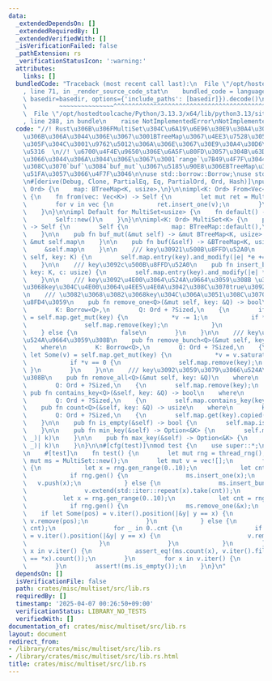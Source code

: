 ```yaml
---
data:
  _extendedDependsOn: []
  _extendedRequiredBy: []
  _extendedVerifiedWith: []
  _isVerificationFailed: false
  _pathExtension: rs
  _verificationStatusIcon: ':warning:'
  attributes:
    links: []
  bundledCode: "Traceback (most recent call last):\n  File \"/opt/hostedtoolcache/Python/3.13.3/x64/lib/python3.13/site-packages/onlinejudge_verify/documentation/build.py\"\
    , line 71, in _render_source_code_stat\n    bundled_code = language.bundle(stat.path,\
    \ basedir=basedir, options={'include_paths': [basedir]}).decode()\n          \
    \         ~~~~~~~~~~~~~~~^^^^^^^^^^^^^^^^^^^^^^^^^^^^^^^^^^^^^^^^^^^^^^^^^^^^^^^^^^^^^^^^^^\n\
    \  File \"/opt/hostedtoolcache/Python/3.13.3/x64/lib/python3.13/site-packages/onlinejudge_verify/languages/rust.py\"\
    , line 288, in bundle\n    raise NotImplementedError\nNotImplementedError\n"
  code: "//! Rust\u306B\u306FMultiSet\u304C\u6A19\u6E96\u30E9\u30A4\u30D6\u30E9\u30EA\
    \u306B\u306A\u3044\u306E\u3067\u3001BTreeMap\u3067\u4EE3\u7528\u3057\u3066\u3044\
    \u305F\u304C\u3001\u9762\u5012\u306A\u306E\u3067\u30E9\u30A4\u30D6\u30E9\u30EA\
    \u5316  \n//! \u6700\u4F4E\u9650\u306E\u6A5F\u80FD\u3057\u304B\u63D0\u4F9B\u3057\
    \u3066\u3044\u306A\u3044\u306E\u3067\u3001`range`\u7B49\u4F7F\u3044\u305F\u3051\
    \u308C\u3070`buf`\u3084`buf_mut`\u3067\u5185\u90E8\u306EBTreeMap\u3092\u53D6\u308A\
    \u51FA\u3057\u3066\u4F7F\u3046\n\nuse std::borrow::Borrow;\nuse std::collections::BTreeMap;\n\
    \n#[derive(Debug, Clone, PartialEq, Eq, PartialOrd, Ord, Hash)]\npub struct MultiSet<K:\
    \ Ord> {\n    map: BTreeMap<K, usize>,\n}\n\nimpl<K: Ord> From<Vec<K>> for MultiSet<K>\
    \ {\n    fn from(vec: Vec<K>) -> Self {\n        let mut ret = MultiSet::new();\n\
    \        for v in vec {\n            ret.insert_one(v);\n        }\n        ret\n\
    \    }\n}\n\nimpl Default for MultiSet<usize> {\n    fn default() -> Self {\n\
    \        Self::new()\n    }\n}\n\nimpl<K: Ord> MultiSet<K> {\n    pub fn new()\
    \ -> Self {\n        Self {\n            map: BTreeMap::default(),\n        }\n\
    \    }\n\n    pub fn buf_mut(&mut self) -> &mut BTreeMap<K, usize> {\n       \
    \ &mut self.map\n    }\n\n    pub fn buf(&self) -> &BTreeMap<K, usize> {\n   \
    \     &self.map\n    }\n\n    /// key\u30921\u500B\u8FFD\u52A0\n    pub fn insert_one(&mut\
    \ self, key: K) {\n        self.map.entry(key).and_modify(|e| *e += 1).or_insert(1);\n\
    \    }\n\n    /// key\u3092c\u500B\u8FFD\u52A0\n    pub fn insert_bunch(&mut self,\
    \ key: K, c: usize) {\n        self.map.entry(key).and_modify(|e| *e += c).or_insert(c);\n\
    \    }\n\n    /// key\u3092\u4E00\u3064\u524A\u9664\u3059\u308B \u3082\u3068\u3082\
    \u3068key\u304C\u4E00\u3064\u4EE5\u4E0A\u3042\u308C\u3070true\u3092\u8FD4\u3059\
    \n    /// \u3082\u3068\u3082\u3068key\u304C\u306A\u3051\u308C\u3070false\u3092\
    \u8FD4\u3059\n    pub fn remove_one<Q>(&mut self, key: &Q) -> bool\n    where\n\
    \        K: Borrow<Q>,\n        Q: Ord + ?Sized,\n    {\n        if let Some(v)\
    \ = self.map.get_mut(key) {\n            *v -= 1;\n            if *v == 0 {\n\
    \                self.map.remove(key);\n            }\n            true\n    \
    \    } else {\n            false\n        }\n    }\n\n    /// key\u3092c\u500B\
    \u524A\u9664\u3059\u308B\n    pub fn remove_bunch<Q>(&mut self, key: &Q, c: usize)\n\
    \    where\n        K: Borrow<Q>,\n        Q: Ord + ?Sized,\n    {\n        if\
    \ let Some(v) = self.map.get_mut(key) {\n            *v = v.saturating_sub(c);\n\
    \            if *v == 0 {\n                self.map.remove(key);\n           \
    \ }\n        }\n    }\n\n    /// key\u3092\u3059\u3079\u3066\u524A\u9664\u3059\
    \u308B\n    pub fn remove_all<Q>(&mut self, key: &Q)\n    where\n        K: Borrow<Q>,\n\
    \        Q: Ord + ?Sized,\n    {\n        self.map.remove(key);\n    }\n\n   \
    \ pub fn contains_key<Q>(&self, key: &Q) -> bool\n    where\n        K: Borrow<Q>,\n\
    \        Q: Ord + ?Sized,\n    {\n        self.map.contains_key(key)\n    }\n\n\
    \    pub fn count<Q>(&self, key: &Q) -> usize\n    where\n        K: Borrow<Q>,\n\
    \        Q: Ord + ?Sized,\n    {\n        self.map.get(key).copied().unwrap_or(0)\n\
    \    }\n\n    pub fn is_empty(&self) -> bool {\n        self.map.is_empty()\n\
    \    }\n\n    pub fn min_key(&self) -> Option<&K> {\n        self.map.first_key_value().map(|(k,\
    \ _)| k)\n    }\n\n    pub fn max_key(&self) -> Option<&K> {\n        self.map.last_key_value().map(|(k,\
    \ _)| k)\n    }\n}\n\n#[cfg(test)]\nmod test {\n    use super::*;\n    use rand::prelude::*;\n\
    \n    #[test]\n    fn test() {\n        let mut rng = thread_rng();\n        let\
    \ mut ms = MultiSet::new();\n        let mut v = vec![];\n        for _ in 0..1000\
    \ {\n            let x = rng.gen_range(0..10);\n            let cnt = rng.gen_range(1..=10);\n\
    \            if rng.gen() {\n                ms.insert_one(x);\n             \
    \   v.push(x);\n            } else {\n                ms.insert_bunch(x, cnt);\n\
    \                v.extend(std::iter::repeat(x).take(cnt));\n            }\n  \
    \          let x = rng.gen_range(0..10);\n            let cnt = rng.gen_range(1..=5);\n\
    \            if rng.gen() {\n                ms.remove_one(&x);\n            \
    \    if let Some(pos) = v.iter().position(|&y| y == x) {\n                   \
    \ v.remove(pos);\n                }\n            } else {\n                ms.remove_bunch(&x,\
    \ cnt);\n                for _ in 0..cnt {\n                    if let Some(pos)\
    \ = v.iter().position(|&y| y == x) {\n                        v.remove(pos);\n\
    \                    }\n                }\n            }\n        }\n        for\
    \ x in v.iter() {\n            assert_eq!(ms.count(x), v.iter().filter(|&&y| y\
    \ == *x).count());\n        }\n        for x in v.iter() {\n            ms.remove_one(x);\n\
    \        }\n        assert!(ms.is_empty());\n    }\n}\n"
  dependsOn: []
  isVerificationFile: false
  path: crates/misc/multiset/src/lib.rs
  requiredBy: []
  timestamp: '2025-04-07 00:26:50+09:00'
  verificationStatus: LIBRARY_NO_TESTS
  verifiedWith: []
documentation_of: crates/misc/multiset/src/lib.rs
layout: document
redirect_from:
- /library/crates/misc/multiset/src/lib.rs
- /library/crates/misc/multiset/src/lib.rs.html
title: crates/misc/multiset/src/lib.rs
---
```

